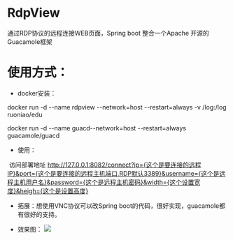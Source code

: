 # RdpView

通过RDP协议的远程连接WEB页面，Spring boot 整合一个Apache 开源的Guacamole框架

# 使用方式：

- docker安装：

docker run -d --name rdpview --network=host --restart=always -v /log:/log ruoniao/edu

docker run -d --name guacd--network=host --restart=always  guacamole/guacd



- 使用： 

​      访问部署地址  http://127.0.0.1:8082/connect?ip={这个是要连接的远程IP}&port={这个是要连接的远程主机端口,RDP默认3389}&username={这个是远程主机用户名}&password={这个是远程主机密码}&width={这个设置宽度}&heigh={这个是设置高度}

- 拓展：想使用VNC协议可以改Spring boot的代码，很好实现，guacamole都有很好的支持。

- 效果图：
![](https://github.com/ruoniao/RdpView/blob/master/xxx.png?raw=true)
